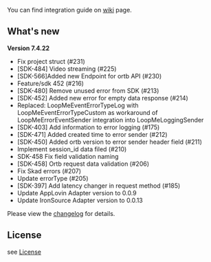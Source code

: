 You can find integration guide on [wiki](https://loopme-ltd.gitbook.io/docs-public/loopme-ios-sdk) page.

## What's new ##

**Version 7.4.22**

- Fix project struct (#231)
- [SDK-484] Video streaming (#225)
- [SDK-566]Added new  Endpoint for ortb API (#230)
- Feature/sdk 452 (#216)
- [SDK-480] Remove unused error from SDK (#213)
- [SDK-452] Added new error for empty data response (#214)
- Replaced: LoopMeEventErrorTypeLog with LoopMeEventErrorTypeCustom as workaround of LoopMeErrorEventSender integration into LoopMeLoggingSender
- [SDK-403] Add information to error logging (#175)
- [SDK-471] Added created time to error sender (#212)
- [SDK-450] Added ortb version to error sender header field (#211)
-  Implement session_id data filed (#210)
- SDK-458 Fix field validation naming
- [SDK-458] Ortb request data validation (#206)
- Fix Skad errors (#207)
- Update errorType (#205)
- [SDK-397] Add latency changer in request method (#185)
- Update AppLovin Adapter version to 0.0.9
- Update IronSource Adapter version to 0.0.13

Please view the [changelog](CHANGELOG.md) for details.

## License ##

see [License](LICENSE.md)
